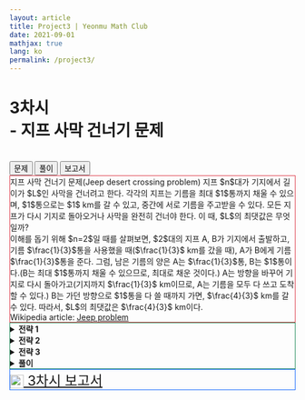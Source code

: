 ```yaml
---
layout: article
title: Project3 | Yeonmu Math Club
date: 2021-09-01
mathjax: true
lang: ko
permalink: /project3/
---
```


# 3차시<br> <ssup> - 지프 사막 건너기 문제</ssup>
<br>
<div id="accordion">
  <div class="btn-group btn-group-lg">
    <button type="button" id="button1" class="btn btn-danger" data-bs-toggle="collapse" href="#collapseOne" onclick="setColor('button1')">
      문제
    </button>    
    <button type="button" id="button2" class="collapsed btn btn-outline-success" data-bs-toggle="collapse" href="#collapseTwo" onclick="setColor('button2')">
      풀이
    </button>    
    <button type="button" id="button3" class="collapsed btn btn-outline-primary" data-bs-toggle="collapse" href="#collapseThree" onclick="setColor('button3')">
      보고서
    </button>
  </div>
  <div id="collapseOne" class="collapse show" data-bs-parent="#accordion">
    <div class="card-body" style="border: 1px solid rgb(220, 53, 69);">
     지프 사막 건너기 문제(Jeep desert crossing problem)
     <redbox>지프 $n$대가 기지에서 길이가 $L$인 사막을 건너려고 한다. 각각의 지프는 기름을 최대 $1$통까지 채울 수 있으며, $1$통으로는 $1$ km를 갈 수 있고, 중간에 서로 기름을 주고받을 수 있다. 모든 지프가 다시 기지로 돌아오거나 사막을 완전히 건너야 한다. 이 때, $L$의 최댓값은 무엇일까?</redbox><br>이해를 돕기 위해 $n=2$일 때를 살펴보면, $2$대의 지프 A, B가 기지에서 출발하고, 기름 $\frac{1}{3}$통을 사용했을 때($\frac{1}{3}$ km를 갔을 때), A가 B에게 기름 $\frac{1}{3}$통을 준다. 그럼, 남은 기름의 양은 A는 $\frac{1}{3}$통, B는 $1$통이다.(B는 최대 $1$통까지 채울 수 있으므로, 최대로 채운 것이다.) A는 방향을 바꾸어 기지로 다시 돌아가고(기지까지 $\frac{1}{3}$ km이므로, A는 기름을 모두 다 쓰고 도착할 수 있다.) B는 가던 방향으로 $1$통을 다 쓸 때까지 가면, $\frac{4}{3}$ km를 갈 수 있다. 따라서, $L$의 최댓값은 $\frac{4}{3}$ km이다.<br>
     Wikipedia article: <a href="https://en.wikipedia.org/wiki/Jeep_problem" target="_blank">Jeep problem</a>
    </div>
  </div>
  <div id="collapseTwo" class="collapse" data-bs-parent="#accordion">
    <div class="card-body" style="border: 1px solid rgb(25, 135, 84);">
      <greenbox><details><summary><b>전략 1</b></summary>지프가 3대인 경우를 구해 보면, $\frac{1}{5}$ km 갔을 때 한 지프가 나머지 두 지프에게 $\frac{1}{5}$ L의 기름을 준다. 기름을 준 지프는 $\frac{2}{5}$ L의 기름이 남아 있다. 나머지 두 지프는 $1$ L의 기름을 가지고 $\frac{1}{3}$ km를 더 가서 한 지프가 다른 한 지프에게 $\frac{1}{3}$ L의 기름을 준다. 기름을 준 지프는 $\frac{1}{3}$ L의 기름을 가지고 있으므로 처음 기름을 받은 $\frac{1}{5}$ km 위치로 이동하여 처음 기름을 준 지프에게 $\frac{1}{5}$ L의 기름을 받아 두 지프가 기지로 돌아오면 된다. 이 때, $L$의 최댓값은 $1+\frac{1}{3}+\frac{1}{5}$이다.</details></greenbox>
      <greenbox><details><summary><b>전략 2</b></summary>$L$의 최댓값은 $1+\frac{1}{3}+\frac{1}{5}+\cdots+\frac{1}{2n-1}$임을 추측하고, 이를 이용하여 문제를 풀어보자. 지프 $(n+1)$대가 있을 때 $L$의 최댓값을 구하기 위해 지프 한 대가 나머지 $n$대가 조금 더 갈 수 있도록 자신의 기름을 나눈다고 생각해 보자. 지프 한 대가 나머지 $n$대의 지프가 $x$ km 더 갈 수 있도록 자신의 기름 $1$ L를 준다고 하면, 기름을 주는 지프 한 대를 포함한 $(n+1)$대의 지프가 $x$ km를 더 가고, $L$ km를 이동하여 사막을 건너는 지프 한 대를 제외한 나머지 $n$대의 지프가 $x$ km를 다시 돌아와야 한다. 따라서, 총 기름 $1$ L는 $(2n+1)$대의 지프가 $x$ km를 가는데 필요한 기름을 제공하는 것이므로, $x=\frac{1}{2n+1}$이다.</details></greenbox>
      <greenbox><details><summary><b>전략 3</b></summary>$n$일 때 $L$의 최댓값을 전략2에서 추측한 것과 같다고 가정하고, $n+1$일 때 $n+1$일 때 $L$의 최댓값을 전략2에서 추측한 것과 같음을 증명하면, $n=1, 2, 3, \ldots$를 각각 대입하면 모든 자연수 $n$에 대하여 전략2의 추측이 참임을 보일 수 있다. 이렇게 어떤 자연수 $n$에 대한 명제가 모든 자연수에 대해 참임을 보이기 위해 $n=1$인 경우를 직접 보이고, $n=k$일 때 명제가 성립하면, $n=k+1$일 때도 명제가 성립한다는 것을 증명하는 방법을 <b><a href="https://ko.wikipedia.org/wiki/수학적_귀납법" target="_blank">수학적 귀납법</a></b>이라고 한다.</details></greenbox>
      <purplebox><details><summary><b>풀이</b></summary>$L$의 최댓값은 $1+\frac{1}{3}+\frac{1}{5}+\cdots+\frac{1}{2n-1}$이다. 이를 수학적 귀납법으로 증명해 보자. 우선, 지프 $n$대 중 1대는 $L$ km 떨어진 곳으로 가고, 나머지 $(n-1)$대는 기지로 돌아와야 $L$을 크게 만들 수 있다. $n=2$일 때는 문제의 추가 설명에서 보인 것과 같이 $L$의 최댓값은 $1+\frac{1}{3}$이다. $n=k(\ge 2)$일 때 $L$의 최댓값이 $1+\frac{1}{3}+\frac{1}{5}+\cdots+\frac{1}{2k-1}$이라고 가정하자. $n=k+1$일 때는 $(k+1)$대의 지프가 모두 $\frac{1}{2k+1}$ km를 갔을 때, 한 지프 P가 나머지 $k$ 대의 지프에게 $\frac{1}{2k+1}$ L씩 기름을 준다. 그럼, 기름을 준 지프 P는 1 L에서 $k$대의 지프에게 각각 $\frac{1}{2k+1}$ L씩 기름을 주었고, 이 지점까지 오는 데 $\frac{1}{2k+1}$ L의 기름을 사용했으므로 $\frac{k}{2k+1}$ L의 기름을, 나머지 지프는 1 L의 기름이 꽉 차있다. 이 때, 기름이 꽉 차 있는 $k$대의 지프는 기지에서 $\frac{1}{2k+1}$ km 떨어진 지점에서 출발해서 출발점에서 가정한 것과 같이 $1+\frac{1}{3}+\frac{1}{5}+\cdots+\frac{1}{2k-1}$ km 떨어진 지점, 즉 기지에서 $1+\frac{1}{3}+\frac{1}{5}+\cdots+\frac{1}{2k-1}+\frac{1}{2k+1}$ km 떨어진 지점까지 지프 한 대가 이동하고 나머지 $(k-1)$대는 다시 원래 출발했던 지점인 기지에서 $\frac{1}{2k+1}$ km 떨어진 지점으로 돌아온다. 이 때, 처음에 기름을 준 지프 P는 $\frac{k}{2k+1}$ L의 기름을 가지고 있었는데, 이를 지프 P를 포함한 $k$대의 지프가 기름을 $\frac{1}{2k+1}$ L씩 나누어 가지면 모두 기지로 돌아올 수 있다. 따라서 이 경우, $L$의 최댓값은 $1+\frac{1}{3}+\frac{1}{5}+\cdots+\frac{1}{2k-1}+\frac{1}{2k+1}$이고, 수학적 귀납법에 의해 처음 주장이 참이다.<br>따라서 $L$의 최댓값은 정답은 $1+\frac{1}{3}+\frac{1}{5}+\cdots+\frac{1}{2n-1}$이다.
      </details></purplebox>
    </div>  
  </div>
  <div id="collapseThree" class="collapse" data-bs-parent="#accordion">
    <div class="card-body" style="border: 1px solid rgb(13, 100, 253);">
      <a href="{{ site.baseurl }}/files/reports/3차시 보고서.pdf" download="3차시 보고서.pdf" class="btn btn-primary download" role="button" style="font-size: 1.5rem">
        <img src="{{ site.baseurl }}/images/download.svg" alt="download" width="24" height="24" style="vertical-align: middle">
        3차시 보고서
      </a>
    </div>
  </div>
  <script>
    function setColor(btn) {
        if (btn == 'button1') {
            document.getElementById('button1').setAttribute('class', "btn btn-danger");
            document.getElementById('button2').setAttribute('class', "btn btn-outline-success");
            document.getElementById('button3').setAttribute('class', "btn btn-outline-primary");   
        }
        if (btn == 'button2') {
            document.getElementById('button2').setAttribute('class', "btn btn-success");
            document.getElementById('button1').setAttribute('class', "btn btn-outline-danger");
            document.getElementById('button3').setAttribute('class', "btn btn-outline-primary");
        }
        if (btn == 'button3') {
            document.getElementById('button3').setAttribute('class', "btn btn-primary");
            document.getElementById('button1').setAttribute('class', "btn btn-outline-danger");
            document.getElementById('button2').setAttribute('class', "btn btn-outline-success");
        }
    }
  </script>
</div>
